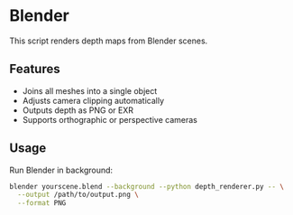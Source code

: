 # Blender

This script renders depth maps from Blender scenes.

## Features

- Joins all meshes into a single object
- Adjusts camera clipping automatically
- Outputs depth as PNG or EXR
- Supports orthographic or perspective cameras

## Usage

Run Blender in background:

```bash
blender yourscene.blend --background --python depth_renderer.py -- \
  --output /path/to/output.png \
  --format PNG 
